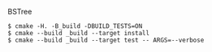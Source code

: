 BSTree
```ShellSession
$ cmake -H. -B_build -DBUILD_TESTS=ON
$ cmake --build _build --target install
$ cmake --build _build --target test -- ARGS=--verbose
```

